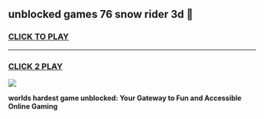 
## unblocked games 76 snow rider 3d 👋
<h3>
<a href="https://premium.freeplayer.one?title=unblocked_games_76_snow_rider_3d&ref=13F">CLICK TO PLAY</a></h3>
<hr>

<h3>
<a href="https://premium.freeplayer.one?title=unblocked_games_76_snow_rider_3d&ref=13F">CLICK 2 PLAY</a>
  
</h3>

<a href="https://premium.freeplayer.one?title=unblocked_games_76_snow_rider_3d&ref=12F/"><img src="https://clearcache.store/games.png"></a>


**worlds hardest game unblocked: Your Gateway to Fun and Accessible Online Gaming**
